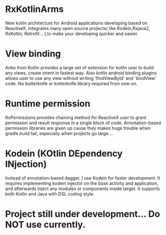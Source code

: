 # RxKotlinArms
New kotlin architecture for Android applications developing based on ReactiveX, integrates many open source projects( like Kodein,Rxjava2, RxKotlin, Retrofit... ),to make your developing quicker and easier. 

# View binding
Anko from Kotlin provides a large set of extension for kotlin user to build any views, create intent in fastest way. Also kotlin android binding plugins allows user to use any view without writing 'findViewById' and 'bindView' code. No butterknife or kotterknife library required from now on.

# Runtime permission
RxPermissions provides chaining method for ReactiveX user to grant permission and result response in a single block of code. Annotation-based permission libraries are given up cause they makes huge trouble when gradle build fail, especially when projects go large....

# Kodein (KOtlin DEpendency INjection)
Instead of annotation-based dagger, I use Kodein for faster development. It requires implementing kodein injector on the base activity and application, and afterwards inject any modules or components inside target. It supports both Kotlin and Java with DSL coding style.



# Project still under development... Do NOT use currently.
